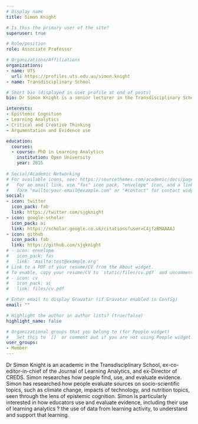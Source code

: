```yaml
---
# Display name
title: Simon Knight

# Is this the primary user of the site?
superuser: true

# Role/position
role: Associate Professor 

# Organizations/Affiliations
organizations:
- name: UTS
  url: https://profiles.uts.edu.au/simon.knight
- name: Transdisciplinary School

# Short bio (displayed in user profile at end of posts)
bio: Dr Simon Knight is a senior lecturer in the Transdisciplinary School, co-editor-in-chief of the Journal of Learning Analytics, and Director of CREDS. Simon researches how people find, use, and evaluate evidence.

interests:
- Epistemic Cognition
- Learning Analytics
- Critical and Creative Thinking
- Argumentation and Evidence use

education:
  courses:
  - course: PhD in Learning Analytics
    institution: Open University
    year: 2015
  
# Social/Academic Networking
# For available icons, see: https://sourcethemes.com/academic/docs/page-builder/#icons
#   For an email link, use "fas" icon pack, "envelope" icon, and a link in the
#   form "mailto:your-email@example.com" or "#contact" for contact widget.
social:
- icon: twitter
  icon_pack: fab
  link: https://twitter.com/sjgknight
- icon: google-scholar
  icon_pack: ai
  link: https://scholar.google.co.uk/citations?user=C4jfzBMAAAAJ
- icon: github
  icon_pack: fab
  link: https://github.com/sjgknight
# - icon: envelope
#   icon_pack: fas
#   link: 'mailto:test@example.org'
# Link to a PDF of your resume/CV from the About widget.
# To enable, copy your resume/CV to `static/files/cv.pdf` and uncomment the lines below.
# - icon: cv
#   icon_pack: ai
#   link: files/cv.pdf

# Enter email to display Gravatar (if Gravatar enabled in Config)
email: ""

# Highlight the author in author lists? (true/false)
highlight_name: false

# Organizational groups that you belong to (for People widget)
#   Set this to `[]` or comment out if you are not using People widget.
user_groups:
- Member
---
```

Dr Simon Knight is an academic in the Transdisciplinary School, ex-co-editor-in-chief of the Journal of Learning Analytics, and ex-Director of CREDS. Simon researches how people find, use, and evaluate evidence. Simon has researched how people evaluate sources on socio-scientific topics, such as climate change, impacts of technology, and nutrition topics, seen through the lens of epistemic cognition. Simon is particularly interested in how educators use and evaluate evidence, including their use of learning analytics ? the use of data from learning activity, to understand and support that learning. 
